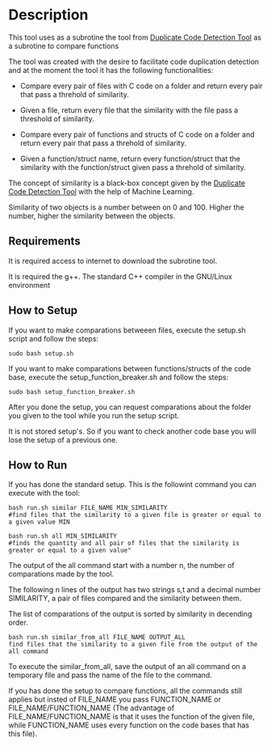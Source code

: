 # Description

This tool uses as a subrotine the tool from [Duplicate Code Detection Tool](https://github.com/platisd/duplicate-code-detection-tool)  as a subrotine to compare functions


The tool was created with the desire to facilitate code duplication detection and at the moment the tool it has the following functionalities:

- Compare every pair of files with C code on a folder and return every pair that pass a threhold of similarity.

- Given a file, return every file that the similarity with the file pass a threshold of similarity.

- Compare every pair of functions and structs of C code on a folder and return every pair that pass a threhold of similarity.

- Given a function/struct name, return every function/struct that the similarity with the function/struct given pass a threhold of similarity.

The concept of similarity is a black-box concept given by the [Duplicate Code Detection Tool](https://github.com/platisd/duplicate-code-detection-tool) with the help of Machine Learning.

Similarity of two objects is a number between on 0 and 100. Higher the number, higher the similarity between the objects.

## Requirements

It is required access to internet to download the subrotine tool.

It is required the g++. The standard C++ compiler in the GNU/Linux environment


## How to Setup

If you want to make comparations betweeen files, execute the setup.sh script and follow the steps:

```
sudo bash setup.sh
```

If you want to make comparations between functions/structs of the code base, execute the setup_function_breaker.sh and follow the steps:

```
sudo bash setup_function_breaker.sh
```

After you done the setup, you can request comparations about the folder you given to the tool while you run the setup script.

It is not stored setup's. So if you want to check another code base you will lose the setup of a previous one.


## How to Run

If you has done the standard setup. This is the followint command you can execute with the tool: 

```
bash run.sh similar FILE_NAME MIN_SIMILARITY
#find files that the similarity to a given file is greater or equal to a given value MIN
```

```
bash run.sh all MIN_SIMILARITY
#finds the quantity and all pair of files that the similarity is greater or equal to a given value"
```

The output of the all command  start with a number n, the number of comparations made by the tool.

The following n lines of the output has two strings s,t and a decimal number SIMILARITY, a pair of files compared and  the similarity between them. 

The list of comparations of the output is sorted by similarity in decending order.


```
bash run.sh similar_from_all FILE_NAME OUTPUT_ALL
find files that the similarity to a given file from the output of the all command
```

To execute the similar_from_all, save the output of an all command on a temporary file and pass the name of the file to the command.

If you has done the setup to compare functions, all the commands still applies but insted of FILE_NAME you pass FUNCTION_NAME or FILE_NAME/FUNCTION_NAME (The advantage of FILE_NAME/FUNCTION_NAME is that it uses the function of the given file, while FUNCTION_NAME uses every function on the code bases that has this file).
